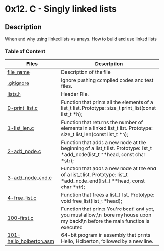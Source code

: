# 0x12. C - Singly linked lists

## Description
When and why using linked lists vs arrays.
How to build and use linked lists

### Table of Content
Files | Description
----------- | -----------
[file_name](./file_name) | Description of the file
[.gitignore](./gitignore) | Ignore pushing compiled codes and test files.
[lists.h](./lists.h) | Header File.
[0-print_list.c](./0-print_list.c) | Function that prints all the elements of a list_t list. Prototype: size_t print_list(const list_t *h);
[1-list_len.c](./1-list_len.c) | Function that returns the number of elements in a linked list_t list. Prototype: size_t list_len(const list_t *h);
[2-add_node.c](./2-add_node.c) | Function that adds a new node at the beginning of a list_t list. Prototype: list_t *add_node(list_t **head, const char *str);
[3-add_node_end.c](./3-add_node_end.c) | Function that adds a new node at the end of a list_t list. Prototype: list_t *add_node_end(list_t **head, const char *str);
[4-free_list.c](./4-free_list.c) | Function that frees a list_t list. Prototype: void free_list(list_t *head);
[100-first.c](./100-first.c) | Function that prints You're beat! and yet, you must allow,\nI bore my house upon my back!\n before the main function is executed
[101-hello_holberton.asm](./101-hello_holberton.asm) | 64-bit program in assembly that prints Hello, Holberton, followed by a new line.